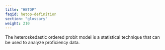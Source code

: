 ```yaml
---
title: "HETOP"
faqid: hetop-definition
section: "glossary" 
weight: 210
---
```

The heteroskedastic ordered probit model is a statistical technique that can be used to analyze proficiency data. 